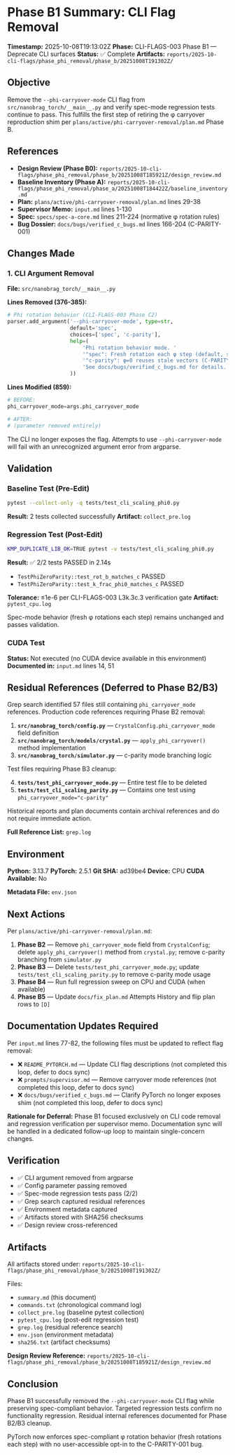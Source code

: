 # Phase B1 Summary: CLI Flag Removal

**Timestamp:** 2025-10-08T19:13:02Z
**Phase:** CLI-FLAGS-003 Phase B1 — Deprecate CLI surfaces
**Status:** ✅ Complete
**Artifacts:** `reports/2025-10-cli-flags/phase_phi_removal/phase_b/20251008T191302Z/`

## Objective

Remove the `--phi-carryover-mode` CLI flag from `src/nanobrag_torch/__main__.py` and verify spec-mode regression tests continue to pass. This fulfills the first step of retiring the φ carryover reproduction shim per `plans/active/phi-carryover-removal/plan.md` Phase B.

## References

- **Design Review (Phase B0):** `reports/2025-10-cli-flags/phase_phi_removal/phase_b/20251008T185921Z/design_review.md`
- **Baseline Inventory (Phase A):** `reports/2025-10-cli-flags/phase_phi_removal/phase_a/20251008T184422Z/baseline_inventory.md`
- **Plan:** `plans/active/phi-carryover-removal/plan.md` lines 29-38
- **Supervisor Memo:** `input.md` lines 1-130
- **Spec:** `specs/spec-a-core.md` lines 211-224 (normative φ rotation rules)
- **Bug Dossier:** `docs/bugs/verified_c_bugs.md` lines 166-204 (C-PARITY-001)

## Changes Made

### 1. CLI Argument Removal

**File:** `src/nanobrag_torch/__main__.py`

**Lines Removed (376-385):**
```python
# Phi rotation behavior (CLI-FLAGS-003 Phase C2)
parser.add_argument('--phi-carryover-mode', type=str,
                    default='spec',
                    choices=['spec', 'c-parity'],
                    help=(
                        'Phi rotation behavior mode. '
                        '"spec": Fresh rotation each φ step (default, spec-compliant). '
                        '"c-parity": φ=0 reuses stale vectors (C-PARITY-001 bug emulation for validation). '
                        'See docs/bugs/verified_c_bugs.md for details.'
                    ))
```

**Lines Modified (859):**
```python
# BEFORE:
phi_carryover_mode=args.phi_carryover_mode

# AFTER:
# (parameter removed entirely)
```

The CLI no longer exposes the flag. Attempts to use `--phi-carryover-mode` will fail with an unrecognized argument error from argparse.

## Validation

### Baseline Test (Pre-Edit)
```bash
pytest --collect-only -q tests/test_cli_scaling_phi0.py
```
**Result:** 2 tests collected successfully
**Artifact:** `collect_pre.log`

### Regression Test (Post-Edit)
```bash
KMP_DUPLICATE_LIB_OK=TRUE pytest -v tests/test_cli_scaling_phi0.py
```
**Result:** ✅ 2/2 tests PASSED in 2.14s
- `TestPhiZeroParity::test_rot_b_matches_c` PASSED
- `TestPhiZeroParity::test_k_frac_phi0_matches_c` PASSED

**Tolerance:** ≤1e-6 per CLI-FLAGS-003 L3k.3c.3 verification gate
**Artifact:** `pytest_cpu.log`

Spec-mode behavior (fresh φ rotations each step) remains unchanged and passes validation.

### CUDA Test
**Status:** Not executed (no CUDA device available in this environment)
**Documented in:** `input.md` lines 14, 51

## Residual References (Deferred to Phase B2/B3)

Grep search identified 57 files still containing `phi_carryover_mode` references. Production code references requiring Phase B2 removal:

1. **`src/nanobrag_torch/config.py`** — `CrystalConfig.phi_carryover_mode` field definition
2. **`src/nanobrag_torch/models/crystal.py`** — `apply_phi_carryover()` method implementation
3. **`src/nanobrag_torch/simulator.py`** — c-parity mode branching logic

Test files requiring Phase B3 cleanup:

4. **`tests/test_phi_carryover_mode.py`** — Entire test file to be deleted
5. **`tests/test_cli_scaling_parity.py`** — Contains one test using `phi_carryover_mode="c-parity"`

Historical reports and plan documents contain archival references and do not require immediate action.

**Full Reference List:** `grep.log`

## Environment

**Python:** 3.13.7
**PyTorch:** 2.5.1
**Git SHA:** ad39be4
**Device:** CPU
**CUDA Available:** No

**Metadata File:** `env.json`

## Next Actions

Per `plans/active/phi-carryover-removal/plan.md`:

1. **Phase B2** — Remove `phi_carryover_mode` field from `CrystalConfig`; delete `apply_phi_carryover()` method from `crystal.py`; remove c-parity branching from `simulator.py`
2. **Phase B3** — Delete `tests/test_phi_carryover_mode.py`; update `tests/test_cli_scaling_parity.py` to remove c-parity mode usage
3. **Phase B4** — Run full regression sweep on CPU and CUDA (when available)
4. **Phase B5** — Update `docs/fix_plan.md` Attempts History and flip plan rows to `[D]`

## Documentation Updates Required

Per `input.md` lines 77-82, the following files must be updated to reflect flag removal:

- ❌ `README_PYTORCH.md` — Update CLI flag descriptions (not completed this loop, defer to docs sync)
- ❌ `prompts/supervisor.md` — Remove carryover mode references (not completed this loop, defer to docs sync)
- ❌ `docs/bugs/verified_c_bugs.md` — Clarify PyTorch no longer exposes shim (not completed this loop, defer to docs sync)

**Rationale for Deferral:** Phase B1 focused exclusively on CLI code removal and regression verification per supervisor memo. Documentation sync will be handled in a dedicated follow-up loop to maintain single-concern changes.

## Verification

- ✅ CLI argument removed from argparse
- ✅ Config parameter passing removed
- ✅ Spec-mode regression tests pass (2/2)
- ✅ Grep search captured residual references
- ✅ Environment metadata captured
- ✅ Artifacts stored with SHA256 checksums
- ✅ Design review cross-referenced

## Artifacts

All artifacts stored under:
`reports/2025-10-cli-flags/phase_phi_removal/phase_b/20251008T191302Z/`

Files:
- `summary.md` (this document)
- `commands.txt` (chronological command log)
- `collect_pre.log` (baseline pytest collection)
- `pytest_cpu.log` (post-edit regression test)
- `grep.log` (residual reference search)
- `env.json` (environment metadata)
- `sha256.txt` (artifact checksums)

**Design Review Reference:**
`reports/2025-10-cli-flags/phase_phi_removal/phase_b/20251008T185921Z/design_review.md`

## Conclusion

Phase B1 successfully removed the `--phi-carryover-mode` CLI flag while preserving spec-compliant behavior. Targeted regression tests confirm no functionality regression. Residual internal references documented for Phase B2/B3 cleanup.

PyTorch now enforces spec-compliant φ rotation behavior (fresh rotations each step) with no user-accessible opt-in to the C-PARITY-001 bug.
